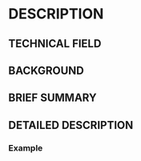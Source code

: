 # DESCRIPTION

## TECHNICAL FIELD

## BACKGROUND

## BRIEF SUMMARY

## DETAILED DESCRIPTION

### Example

